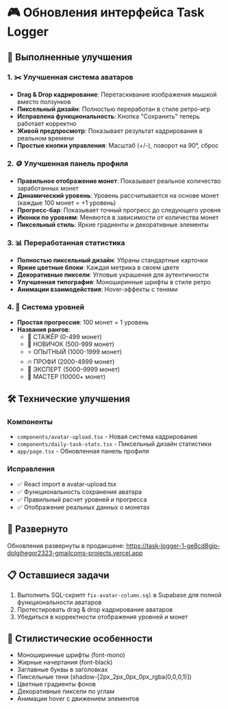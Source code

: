 # 🎮 Обновления интерфейса Task Logger

## 🎨 Выполненные улучшения

### 1. ✂️ Улучшенная система аватаров
- **Drag & Drop кадрирование**: Перетаскивание изображения мышкой вместо ползунков
- **Пиксельный дизайн**: Полностью переработан в стиле ретро-игр
- **Исправлена функциональность**: Кнопка "Сохранить" теперь работает корректно
- **Живой предпросмотр**: Показывает результат кадрирования в реальном времени
- **Простые кнопки управления**: Масштаб (+/-), поворот на 90°, сброс

### 2. 🪙 Улучшенная панель профиля
- **Правильное отображение монет**: Показывает реальное количество заработанных монет
- **Динамический уровень**: Уровень рассчитывается на основе монет (каждые 100 монет = +1 уровень)
- **Прогресс-бар**: Показывает точный прогресс до следующего уровня
- **Иконки по уровням**: Меняются в зависимости от количества монет
- **Пиксельный стиль**: Яркие градиенты и декоративные элементы

### 3. 📊 Переработанная статистика
- **Полностью пиксельный дизайн**: Убраны стандартные карточки
- **Яркие цветные блоки**: Каждая метрика в своем цвете
- **Декоративные пиксели**: Угловые украшения для аутентичности
- **Улучшенная типография**: Моноширинные шрифты в стиле ретро
- **Анимации взаимодействия**: Hover-эффекты с тенями

### 4. 🎯 Система уровней
- **Простая прогрессия**: 100 монет = 1 уровень
- **Названия рангов**:
  - 🌱 СТАЖЁР (0-499 монет)
  - 🌟 НОВИЧОК (500-999 монет)
  - ⭐ ОПЫТНЫЙ (1000-1999 монет)
  - 🔥 ПРОФИ (2000-4999 монет)
  - 💎 ЭКСПЕРТ (5000-9999 монет)
  - 👑 МАСТЕР (10000+ монет)

## 🛠️ Технические улучшения

### Компоненты
- `components/avatar-upload.tsx` - Новая система кадрирования
- `components/daily-task-stats.tsx` - Пиксельный дизайн статистики
- `app/page.tsx` - Обновленная панель профиля

### Исправления
- ✅ React import в avatar-upload.tsx
- ✅ Функциональность сохранения аватара
- ✅ Правильный расчет уровней и прогресса
- ✅ Отображение реальных данных о монетах

## 🚀 Развернуто
Обновления развернуты в продакшене:
https://task-logger-1-ge8cd8gjp-dolgihegor2323-gmailcoms-projects.vercel.app

## 📋 Оставшиеся задачи
1. Выполнить SQL-скрипт `fix-avatar-column.sql` в Supabase для полной функциональности аватаров
2. Протестировать drag & drop кадрирование аватаров
3. Убедиться в корректности отображения уровней и монет

## 🎨 Стилистические особенности
- Моноширинные шрифты (font-mono)
- Жирные начертания (font-black)
- Заглавные буквы в заголовках
- Пиксельные тени (shadow-[2px_2px_0px_0px_rgba(0,0,0,1)])
- Цветные градиенты фонов
- Декоративные пиксели по углам
- Анимации hover с движением элементов 